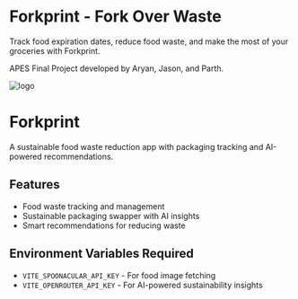 # Forkprint - Fork Over Waste
Track food expiration dates, reduce food waste, and make the most of your groceries with Forkprint.

APES Final Project developed by Aryan, Jason, and Parth.

![logo](https://github.com/user-attachments/assets/b051a9de-0f0a-4e08-a6dc-b62348f0b533)

# Forkprint

A sustainable food waste reduction app with packaging tracking and AI-powered recommendations.

## Features
- Food waste tracking and management
- Sustainable packaging swapper with AI insights
- Smart recommendations for reducing waste

## Environment Variables Required
- `VITE_SPOONACULAR_API_KEY` - For food image fetching
- `VITE_OPENROUTER_API_KEY` - For AI-powered sustainability insights
